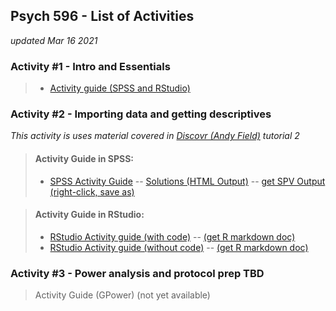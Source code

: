 ## Psych 596 - List of Activities
*updated Mar 16 2021*


### Activity #1 - Intro and Essentials  
> - [Activity guide (SPSS and RStudio)](intro-essentials/r_docs/intro-essentials-instructions-spss-rstudio.md)  


### Activity #2 - Importing data and getting descriptives  
*This activity is uses material covered in [Discovr (Andy Field)](https://www.discovr.rocks/discovr/) tutorial 2*  

> #### Activity Guide in SPSS:
> - [SPSS Activity Guide](import-examine/spss/import-examine-instructions-spss.md) -- [Solutions (HTML Output)](import-examine/spss/import-examine-output-spss.htm) -- [get SPV Output (right-click, save as)](import-examine/spss/import-examine-output-spss.spv)

<!-- -->
> #### 	Activity Guide in RStudio:
> - [RStudio Activity guide (with code)](import-examine/r_docs/import-examine-instructions-w-code.html) -- [(get R markdown doc)](import-examine/r_docs/import-examine-instructions-w-code.Rmd)  
> - [RStudio Activity guide (without code)](import-examine/r_docs/import-examine-instructions-nocode.html) -- [(get R markdown doc)](import-examine/r_docs/import-examine-instructions-nocode.Rmd)  

### Activity #3 - Power analysis and protocol prep TBD
> Activity Guide (GPower) (not yet available)
> 
    
  
